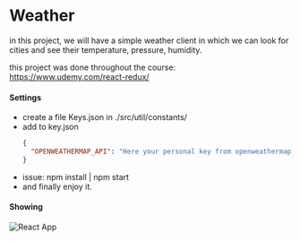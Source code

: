 # Weather
in this project, we will have a simple weather client in which we can look for cities and see their temperature, pressure, humidity.

this project was done throughout the course: https://www.udemy.com/react-redux/
#### Settings 
* create a file Keys.json in ./src/util/constants/
* add to key.json  
    ``` json
    {
      "OPENWEATHERMAP_API": "Here your personal key from openweathermap.org"
    }
    ```
* issue: npm install | npm start
* and finally enjoy it.
#### Showing
![React App](https://raw.githubusercontent.com/xcerox/weather/master/showroom/use_case_weather_update.gif)
